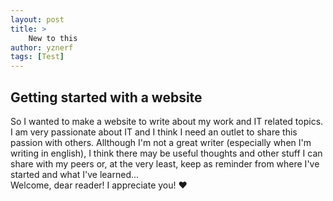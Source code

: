 ```yaml
---
layout: post
title: >
    New to this 
author: yznerf
tags: [Test]
---
```


## Getting started with a website

So I wanted to make a website to write about my work and IT related topics.<br> 
I am very passionate about IT and I think I need an outlet to share this passion with others. Allthough I'm not a great writer (especially when I'm writing in english), I think there may be useful thoughts and other stuff I can share with my peers or, at the very least, keep as reminder from where I've started and what I've learned... <br>
Welcome, dear reader! I appreciate you! ❤️